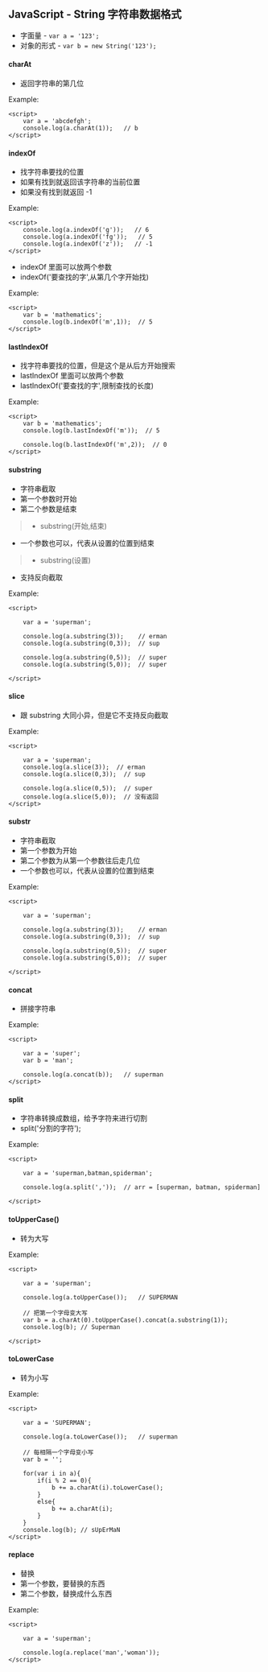 ## JavaScript - String 字符串数据格式
+ 字面量 - ```var a = '123';```
+ 对象的形式 - ```var b = new String('123');```

#### charAt
+ 返回字符串的第几位

Example:
```
<script>
    var a = 'abcdefgh';
    console.log(a.charAt(1));   // b
</script>
```


#### indexOf
+ 找字符串要找的位置
+ 如果有找到就返回该字符串的当前位置
+ 如果没有找到就返回 -1

Example:
```
<script>
    console.log(a.indexOf('g'));   // 6
    console.log(a.indexOf('fg'));   // 5
    console.log(a.indexOf('z'));   // -1
</script>
```

+ indexOf 里面可以放两个参数
+ indexOf('要查找的字',从第几个字开始找)

Example:
```
<script>
    var b = 'mathematics';
    console.log(b.indexOf('m',1));  // 5
</script>
```


#### lastIndexOf
+ 找字符串要找的位置，但是这个是从后方开始搜索
+ lastIndexOf 里面可以放两个参数
+ lastIndexOf('要查找的字',限制查找的长度)

Example:
```
<script>
    var b = 'mathematics';
    console.log(b.lastIndexOf('m'));  // 5

    console.log(b.lastIndexOf('m',2));  // 0
</script>
```


#### substring
+ 字符串截取
+ 第一个参数时开始
+ 第二个参数是结束
> + substring(开始,结束)
+ 一个参数也可以，代表从设置的位置到结束
> + substring(设置)
+ 支持反向截取

Example:
```
<script>

    var a = 'superman';

    console.log(a.substring(3));    // erman
    console.log(a.substring(0,3));  // sup

    console.log(a.substring(0,5));  // super
    console.log(a.substring(5,0));  // super

</script>
```

#### slice
+ 跟 substring 大同小异，但是它不支持反向截取

Example:
```
<script>

    var a = 'superman';
    console.log(a.slice(3));  // erman
    console.log(a.slice(0,3));  // sup

    console.log(a.slice(0,5));  // super
    console.log(a.slice(5,0));  // 没有返回
</script>
```

#### substr
+ 字符串截取
+ 第一个参数为开始
+ 第二个参数为从第一个参数往后走几位
+ 一个参数也可以，代表从设置的位置到结束

Example:
```
<script>

    var a = 'superman';

    console.log(a.substring(3));    // erman
    console.log(a.substring(0,3));  // sup

    console.log(a.substring(0,5));  // super
    console.log(a.substring(5,0));  // super

</script>
```

#### concat
+ 拼接字符串

Example:
```
<script>

    var a = 'super';
    var b = 'man';

    console.log(a.concat(b));   // superman
</script>
```

#### split
+ 字符串转换成数组，给予字符来进行切割
+ split('分割的字符');

Example:
```
<script>

    var a = 'superman,batman,spiderman';

    console.log(a.split(','));  // arr = [superman, batman, spiderman]

</script>
```

#### toUpperCase()
+ 转为大写

Example:
```
<script>

    var a = 'superman';

    console.log(a.toUpperCase());   // SUPERMAN

    // 把第一个字母变大写
    var b = a.charAt(0).toUpperCase().concat(a.substring(1));
    console.log(b); // Superman
    
</script>
```

#### toLowerCase
+ 转为小写

Example:
```
<script>

    var a = 'SUPERMAN';

    console.log(a.toLowerCase());   // superman

    // 每相隔一个字母变小写
    var b = '';

    for(var i in a){
        if(i % 2 == 0){
            b += a.charAt(i).toLowerCase();
        }
        else{
            b += a.charAt(i);
        }
    } 
    console.log(b); // sUpErMaN
</script>
```

#### replace
+ 替换
+ 第一个参数，要替换的东西
+ 第二个参数，替换成什么东西

Example:
```
<script>

    var a = 'superman';

    console.log(a.replace('man','woman'));
</script>
```








